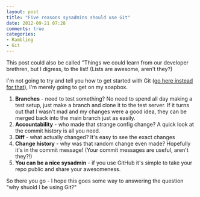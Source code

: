 ```yaml
---
layout: post
title: "Five reasons sysadmins should use Git"
date: 2012-09-21 07:28
comments: true
categories:
- Rambling
- Git 
---
```

This post could also be called "Things we could learn from our developer brethren, but I digress, to the list! (Lists are awesome, aren't they?)

I'm not going to try and tell you how to get started with Git ([go here instead for that](http://glarizza.posterous.com/using-git-for-mac-sysadmins-part-1)), I'm merely going to get on my soapbox.

1. **Branches** - need to test something? No need to spend all day making a test setup, just make a branch and clone it to the test server. If it turns out that I wasn't mad and my changes were a good idea, they can be merged back into the main branch just as easily.
2. **Accountability** - who made that strange config change? A quick look at the commit history is all you need.
3. **Diff** - what actually changed? It's easy to see the exact changes
4. **Change history** - why was that random change even made? Hopefully it's in the commit message! (Your commit messages are useful, aren't they?!)
5. **You can be a nice sysadmin** - if you use GitHub it's simple to take your repo public and share your awesomeness.

So there you go - I hope this goes some way to answering the question "why shuold I be using Git?"
